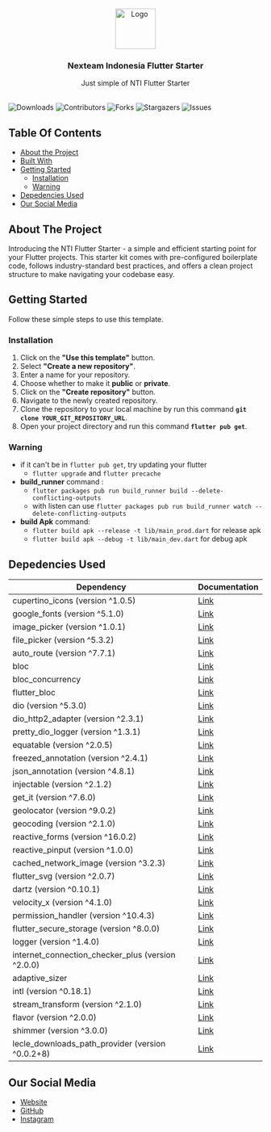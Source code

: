 <br/>
<p align="center">
  <a href="https://github.com/Nexteam-Indonesia/flutter_starter">
    <img src="https://res.cloudinary.com/postman/image/upload/t_team_logo/v1660717479/team/c180df590e03f3f232889a087580d8d0874777dbf136828ef60ec198f73f4063.png" alt="Logo" width="80" height="80">
  </a>

  <h3 align="center">Nexteam Indonesia Flutter Starter</h3>

  <p align="center">
    Just simple of NTI Flutter Starter
    <br/>
    <br/>
  </p>
</p>

![Downloads](https://img.shields.io/github/downloads/Nexteam-Indonesia/flutter_starter/total) ![Contributors](https://img.shields.io/github/contributors/Nexteam-Indonesia/flutter_starter?color=dark-green) ![Forks](https://img.shields.io/github/forks/Nexteam-Indonesia/flutter_starter?style=social) ![Stargazers](https://img.shields.io/github/stars/Nexteam-Indonesia/flutter_starter?style=social) ![Issues](https://img.shields.io/github/issues/Nexteam-Indonesia/flutter_starter)

## Table Of Contents

- [About the Project](#about-the-project)
- [Built With](#built-with)
- [Getting Started](#getting-started)
  - [Installation](#installation)
  - [Warning](#warning)
- [Depedencies Used](#depedencies-used)
- [Our Social Media](#our-social-media)

## About The Project

Introducing the NTI Flutter Starter - a simple and efficient starting point for your Flutter projects. This starter kit comes with pre-configured boilerplate code, follows industry-standard best practices, and offers a clean project structure to make navigating your codebase easy.

## Getting Started

Follow these simple steps to use this template.

### Installation

1.  Click on the **"Use this template"** button.
2.  Select **"Create a new repository"**.
3.  Enter a name for your repository.
4.  Choose whether to make it **public** or **private**.
5.  Click on the **"Create repository"** button.
6.  Navigate to the newly created repository.
7.  Clone the repository to your local machine by run this command **`git clone YOUR_GIT_REPOSITORY_URL`**.
8.  Open your project directory and run this command **`flutter pub get`**.

### Warning

- if it can't be in `flutter pub get`, try updating your flutter
  - `flutter upgrade` and `flutter precache`
- **build_runner** command :
  - `flutter packages pub run build_runner build --delete-conflicting-outputs`
  - with listen can use `flutter packages pub run build_runner watch --delete-conflicting-outputs`
- **build Apk** command:
  - `flutter build apk --release -t lib/main_prod.dart` for release apk
  - `flutter build apk --debug -t lib/main_dev.dart` for debug apk

## Depedencies Used

| Dependency                                        | Documentation                                                     |
| ------------------------------------------------- | ----------------------------------------------------------------- |
| cupertino_icons (version ^1.0.5)                  | [Link](https://pub.dev/packages/cupertino_icons)                  |
| google_fonts (version ^5.1.0)                     | [Link](https://pub.dev/packages/google_fonts)                     |
| image_picker (version ^1.0.1)                     | [Link](https://pub.dev/packages/image_picker)                     |
| file_picker (version ^5.3.2)                      | [Link](https://pub.dev/packages/file_picker)                      |
| auto_route (version ^7.7.1)                       | [Link](https://pub.dev/packages/auto_route)                       |
| bloc                                              | [Link](https://pub.dev/packages/bloc)                             |
| bloc_concurrency                                  | [Link](https://pub.dev/packages/bloc_concurrency)                 |
| flutter_bloc                                      | [Link](https://pub.dev/packages/flutter_bloc)                     |
| dio (version ^5.3.0)                              | [Link](https://pub.dev/packages/dio)                              |
| dio_http2_adapter (version ^2.3.1)                | [Link](https://pub.dev/packages/dio_http2_adapter)                |
| pretty_dio_logger (version ^1.3.1)                | [Link](https://pub.dev/packages/pretty_dio_logger)                |
| equatable (version ^2.0.5)                        | [Link](https://pub.dev/packages/equatable)                        |
| freezed_annotation (version ^2.4.1)               | [Link](https://pub.dev/packages/freezed_annotation)               |
| json_annotation (version ^4.8.1)                  | [Link](https://pub.dev/packages/json_annotation)                  |
| injectable (version ^2.1.2)                       | [Link](https://pub.dev/packages/injectable)                       |
| get_it (version ^7.6.0)                           | [Link](https://pub.dev/packages/get_it)                           |
| geolocator (version ^9.0.2)                       | [Link](https://pub.dev/packages/geolocator)                       |
| geocoding (version ^2.1.0)                        | [Link](https://pub.dev/packages/geocoding)                        |
| reactive_forms (version ^16.0.2)                  | [Link](https://pub.dev/packages/reactive_forms)                   |
| reactive_pinput (version ^1.0.0)                  | [Link](https://pub.dev/packages/reactive_pinput)                  |
| cached_network_image (version ^3.2.3)             | [Link](https://pub.dev/packages/cached_network_image)             |
| flutter_svg (version ^2.0.7)                      | [Link](https://pub.dev/packages/flutter_svg)                      |
| dartz (version ^0.10.1)                           | [Link](https://pub.dev/packages/dartz)                            |
| velocity_x (version ^4.1.0)                       | [Link](https://pub.dev/packages/velocity_x)                       |
| permission_handler (version ^10.4.3)              | [Link](https://pub.dev/packages/permission_handler)               |
| flutter_secure_storage (version ^8.0.0)           | [Link](https://pub.dev/packages/flutter_secure_storage)           |
| logger (version ^1.4.0)                           | [Link](https://pub.dev/packages/logger)                           |
| internet_connection_checker_plus (version ^2.0.0) | [Link](https://pub.dev/packages/internet_connection_checker_plus) |
| adaptive_sizer                                    | [Link](https://github.com/kishor98100/adaptive_sizer)             |
| intl (version ^0.18.1)                            | [Link](https://pub.dev/packages/intl)                             |
| stream_transform (version ^2.1.0)                 | [Link](https://pub.dev/packages/stream_transform)                 |
| flavor (version ^2.0.0)                           | [Link](https://pub.dev/packages/flavor)                           |
| shimmer (version ^3.0.0)                          | [Link](https://pub.dev/packages/shimmer)                          |
| lecle_downloads_path_provider (version ^0.0.2+8)  | [Link](https://pub.dev/packages/lecle_downloads_path_provider)    |

## Our Social Media

- [Website](https://www.nexteam.id)
- [GitHub](https://github.com/Nexteam-Indonesia)
- [Instagram](https://www.instagram.com/nexteam.indonesia)
